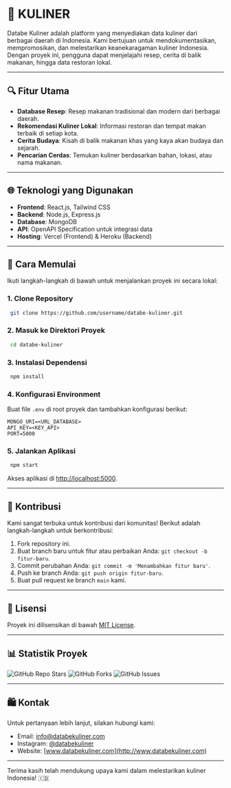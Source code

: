 # 🍲 KULINER

Databe Kuliner adalah platform yang menyediakan data kuliner dari berbagai daerah di Indonesia. Kami bertujuan untuk mendokumentasikan, mempromosikan, dan melestarikan keanekaragaman kuliner Indonesia. Dengan proyek ini, pengguna dapat menjelajahi resep, cerita di balik makanan, hingga data restoran lokal.

---

## 🔍 Fitur Utama

- **Database Resep**: Resep makanan tradisional dan modern dari berbagai daerah.
- **Rekomendasi Kuliner Lokal**: Informasi restoran dan tempat makan terbaik di setiap kota.
- **Cerita Budaya**: Kisah di balik makanan khas yang kaya akan budaya dan sejarah.
- **Pencarian Cerdas**: Temukan kuliner berdasarkan bahan, lokasi, atau nama makanan.

---

## 🌐 Teknologi yang Digunakan

- **Frontend**: React.js, Tailwind CSS
- **Backend**: Node.js, Express.js
- **Database**: MongoDB
- **API**: OpenAPI Specification untuk integrasi data
- **Hosting**: Vercel (Frontend) & Heroku (Backend)

---

## 🚀 Cara Memulai

Ikuti langkah-langkah di bawah untuk menjalankan proyek ini secara lokal:

### 1. Clone Repository
```bash
 git clone https://github.com/username/databe-kuliner.git
```

### 2. Masuk ke Direktori Proyek
```bash
 cd databe-kuliner
```

### 3. Instalasi Dependensi
```bash
 npm install
```

### 4. Konfigurasi Environment
Buat file `.env` di root proyek dan tambahkan konfigurasi berikut:
```
MONGO_URI=<URL_DATABASE>
API_KEY=<KEY_API>
PORT=5000
```

### 5. Jalankan Aplikasi
```bash
 npm start
```
Akses aplikasi di [http://localhost:5000](http://localhost:5000).

---

## 🔧 Kontribusi

Kami sangat terbuka untuk kontribusi dari komunitas! Berikut adalah langkah-langkah untuk berkontribusi:

1. Fork repository ini.
2. Buat branch baru untuk fitur atau perbaikan Anda: `git checkout -b fitur-baru`.
3. Commit perubahan Anda: `git commit -m 'Menambahkan fitur baru'`.
4. Push ke branch Anda: `git push origin fitur-baru`.
5. Buat pull request ke branch `main` kami.

---

## 📢 Lisensi

Proyek ini dilisensikan di bawah [MIT License](LICENSE).

---

## 📊 Statistik Proyek

![GitHub Repo Stars](https://img.shields.io/github/stars/username/databe-kuliner?style=social)
![GitHub Forks](https://img.shields.io/github/forks/username/databe-kuliner?style=social)
![GitHub Issues](https://img.shields.io/github/issues/username/databe-kuliner)

---

## 🛍️ Kontak

Untuk pertanyaan lebih lanjut, silakan hubungi kami:

- Email: info@databekuliner.com
- Instagram: [@databekuliner](https://instagram.com/databekuliner)
- Website: [www.databekuliner.com](http://www.databekuliner.com)

---

Terima kasih telah mendukung upaya kami dalam melestarikan kuliner Indonesia! 🇮🇩

